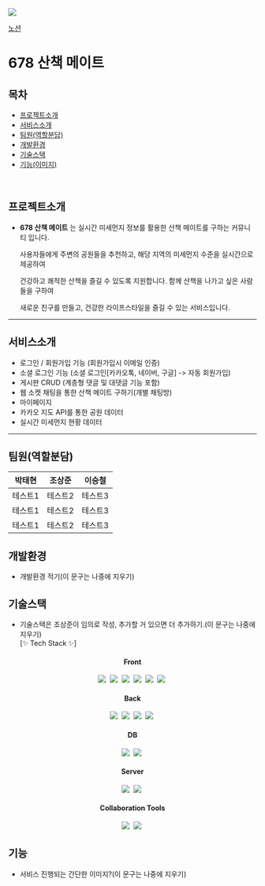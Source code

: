 <!--헤더-->
<img src="https://capsule-render.vercel.app/api?type=waving&height=300&color=gradient&text=678%20Project&fontAlign=50&fontAlignY=50&descAlign=100&textBg=false&fontColor=black&animation=twinkling&fontSize=90" />

[노션](https://www.notion.so/678-a00e001a30254db1b99d082ae94a67dc)

# 678 산책 메이트

## 목차
- [프로젝트소개](#프로젝트소개)
- [서비스소개](#서비스소개)
- [팀원(역할분담)](#팀원(역할분담))
- [개발환경](#개발환경)
- [기술스택](#기술스택)
- [기능(이미지)](#기능)
<br>

## 프로젝트소개

- **678 산책 메이트** 는 실시간 미세먼지 정보를 활용한 산책 메이트를 구하는 커뮤니티 입니다.

  사용자들에게 주변의 공원들을 추천하고, 해당 지역의 미세먼지 수준을 실시간으로 제공하여

  건강하고 쾌적한 산책을 즐길 수 있도록 지원합니다. 함께 산책을 나가고 싶은 사람들을 구하여

  새로운 친구를 만들고, 건강한 라이프스타일을 즐길 수 있는 서비스입니다.
---

## 서비스소개
- 로그인 / 회원가입 기능 (회원가입시 이메일 인증)
- 소셜 로그인 기능 (소셜 로그인[카카오톡, 네이버, 구글] -> 자동 회원가입)
- 게시판 CRUD (계층형 댓글 및 대댓글 기능 포함)
- 웹 소켓 채팅을 통한 산책 메이트 구하기(개별 채팅방)
- 마이페이지
- 카카오 지도 API를 통한 공원 데이터
- 실시간 미세먼지 현황 데이터
---
## 팀원(역할분담)

|박태현|조상준|이승철|
|---|---|---|
|테스트1|테스트2|테스트3|
|테스트1|테스트2|테스트3|
|테스트1|테스트2|테스트3|

## 개발환경
- 개발환경 적기(이 문구는 나중에 지우기)

<!--기술 스택 뱃지 처리-->
## 기술스택
- 기술스택은 조상준이 임의로 작성, 추가할 거 있으면 더 추가하기.(이 문구는 나중에 지우기)<br>
[✨ Tech Stack ✨]
<div align="center">
  <h4>Front</h4>
  <img src="https://img.shields.io/badge/react-20232a.svg?style=for-the-badge&logo=react&logoColor=61DAFB" />&nbsp
  <img src="https://img.shields.io/badge/html5-E34F26.svg?style=for-the-badge&logo=html5&logoColor=white" />&nbsp
  <img src="https://img.shields.io/badge/CSS3-1572B6.svg?&style=for-the-badge&logo=CSS3&logoColor=white"/>&nbsp
  <img src="https://img.shields.io/badge/javascript-F7DF1E.svg?style=for-the-badge&logo=javascript&logoColor=20232a" />&nbsp
  <img src="https://img.shields.io/badge/jquery-0769AD?style=for-the-badge&logo=jquery&logoColor=white">&nbsp
  <img src="https://img.shields.io/badge/bootstrap-7952B3?style=for-the-badge&logo=bootstrap&logoColor=white">&nbsp
</div>
<div align="center">
  <h4>Back</h4>
  <img src="https://img.shields.io/badge/java-007396?style=for-the-badge&logo=java&logoColor=white">&nbsp
  <img src="https://img.shields.io/badge/spring-6DB33F?style=for-the-badge&logo=spring&logoColor=white">&nbsp
  <img src="https://img.shields.io/badge/spring boot-6DB33F?style=for-the-badge&logo=spring boot&logoColor=white">&nbsp
  <img src="https://img.shields.io/badge/spring security-6DB33F?style=for-the-badge&logo=spring security&logoColor=white">&nbsp
</div>
<div align="center">
  <h4>DB</h4>
  <img src="https://img.shields.io/badge/mysql-4479A1?style=for-the-badge&logo=mysql&logoColor=white">&nbsp
  <img src="https://img.shields.io/badge/Spring JPA-6DB33F?style=for-the-badge&logo=spring&logoColor=white">&nbsp
</div>
<div align="center">
  <h4>Server</h4>
  <img src="https://img.shields.io/badge/Apache tomcat-F8DC75?style=for-the-badge&logo=apachetomcat&logoColor=white">&nbsp
  <img src="https://img.shields.io/badge/Spring Cloud Gateway-6DB33F?&style=for-the-badge&logo=spring cloud gateway&logoColor=white"/>&nbsp
</div>
<div align="center">
  <h4>Collaboration Tools</h4>
  <img src="https://img.shields.io/badge/notion-000000?style=for-the-badge&logo=notion&logoColor=white">&nbsp
  <img src="https://img.shields.io/badge/github-181717?&style=for-the-badge&logo=github&logoColor=white"/>&nbsp
</div>

## 기능
- 서비스 진행되는 간단한 이미지?(이 문구는 나중에 지우기)

<!--푸터-->
<!--
<img src="https://capsule-render.vercel.app/api?type=waving&height=200&color=gradient&text=&fontAlign=50&fontAlignY=50&descAlign=100&textBg=false&fontColor=black&animation=twinkling&fontSize=90" />
-->
